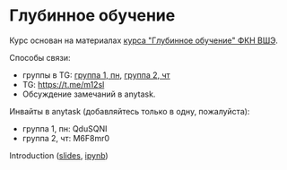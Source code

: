 # Глубинное обучение

Курс основан на материалах [курса "Глубинное обучение" ФКН ВШЭ](https://github.com/aosokin/dl_cshse_ami/tree/master/2018-spring).

Способы связи:
- группы в TG: [группа 1, пн](https://t.me/joinchat/BkJoCFXdMANWDg3A5_SxpQ), [группа 2, чт](https://t.me/joinchat/BkJoCEeANJcCbMXgdYI5fg)
- TG: https://t.me/m12sl
- Обсуждение замечаний в anytask.

Инвайты в anytask (добавляйтесь только в одну, пожалуйста):
- группа 1, пн: QduSQNI
- группа 2, чт: M6F8mr0


Introduction ([slides](https://docs.google.com/presentation/d/1hbG7EUQ0KdCc2BKVBgNd0WCODNrkbPUEcCkDExMjSvo/edit?usp=sharing), [ipynb](https://github.com/m12sl/dl-hse-2020/blob/master/01-introduction/numpy%20neural%20networks%20from%20scratch.ipynb))

